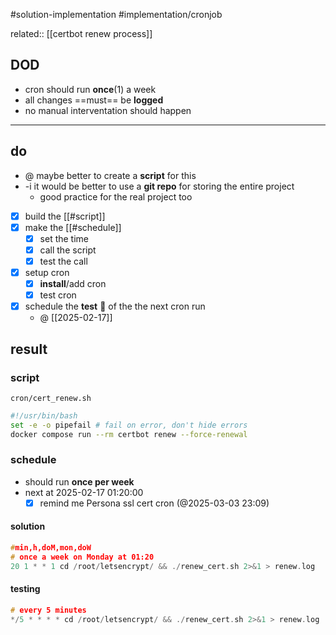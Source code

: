 #solution-implementation #implementation/cronjob

related:: [[certbot renew process]]

## DOD
- cron should run **once**(1) a week
- all changes ==must== be **logged**
- no manual interventation should happen
___
## do

- @ maybe better to create a **script** for this
- -i it would be better to use a **git repo** for storing the entire project 
	- good practice for the real project too

- [x] build the [[#script]]
- [x] make the [[#schedule]]
	- [x] set the time
	- [x] call the script
	- [x] test the call
- [x] setup cron
	- [x] **install**/add cron
	- [x] test cron
- [x] schedule the **test** 🧪 of the the next cron run
	- @ [[2025-02-17]]

## result
### script

`cron/cert_renew.sh`
```bash
#!/usr/bin/bash
set -e -o pipefail # fail on error, don't hide errors
docker compose run --rm certbot renew --force-renewal
```

### schedule
- should run **once per week**
-  next at 2025-02-17 01:20:00
	- [x] remind me Persona ssl cert cron (@2025-03-03 23:09)
#### solution

```c
#min,h,doM,mon,doW
# once a week on Monday at 01:20
20 1 * * 1 cd /root/letsencrypt/ && ./renew_cert.sh 2>&1 > renew.log
```

#### testing
```c
# every 5 minutes
*/5 * * * * cd /root/letsencrypt/ && ./renew_cert.sh 2>&1 > renew.log
```
